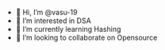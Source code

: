 - 👋 Hi, I’m @vasu-19
- 👀 I’m interested in DSA
- 🌱 I’m currently learning Hashing
- 💞️ I’m looking to collaborate on Opensource

<!---
vasu-19/vasu-19 is a ✨ special ✨ repository because its `README.md` (this file) appears on your GitHub profile.
You can click the Preview link to take a look at your changes.
--->
